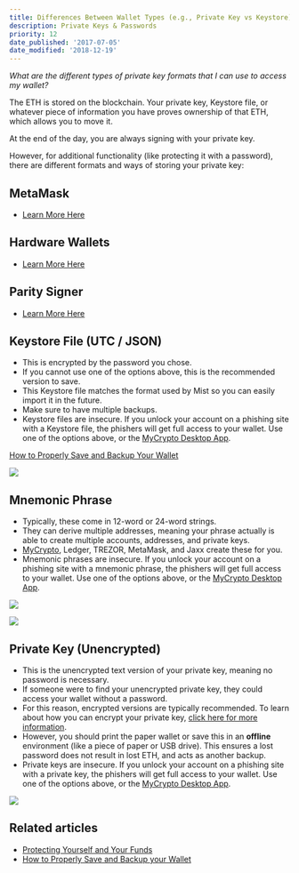 ```yaml
---
title: Differences Between Wallet Types (e.g., Private Key vs Keystore)
description: Private Keys & Passwords
priority: 12
date_published: '2017-07-05'
date_modified: '2018-12-19'
---
```


_What are the different types of private key formats that I can use to access my wallet?_

The ETH is stored on the blockchain. Your private key, Keystore file, or whatever piece of information you have proves ownership of that ETH, which allows you to move it.

At the end of the day, you are always signing with your private key.

However, for additional functionality (like protecting it with a password), there are different formats and ways of storing your private key:

## MetaMask

* [Learn More Here](/how-to/migrating/moving-from-mycrypto-to-metamask)

## Hardware Wallets

* [Learn More Here](/staying-safe/hardware-wallet-recommendations)

## Parity Signer

* [Learn More Here](/how-to/accessing-wallet/how-to-use-the-parity-signer-with-mycrypto)

## Keystore File (UTC / JSON)

* This is encrypted by the password you chose.
* If you cannot use one of the options above, this is the recommended version to save.
* This Keystore file matches the format used by Mist so you can easily import it in the future.
* Make sure to have multiple backups.
* Keystore files are insecure. If you unlock your account on a phishing site with a Keystore file, the phishers will get full access to your wallet. Use one of the options above, or the [MyCrypto Desktop App](https://download.mycrypto.com/).

[How to Properly Save and Backup Your Wallet](/how-to/backup-restore/how-to-save-back-up-your-wallet)

![](https://i.imgur.com/j5S7mJU.png)

## Mnemonic Phrase

* Typically, these come in 12-word or 24-word strings.
* They can derive multiple addresses, meaning your phrase actually is able to create multiple accounts, addresses, and private keys.
* [MyCrypto](https://download.mycrypto.com), Ledger, TREZOR, MetaMask, and Jaxx create these for you.
* Mnemonic phrases are insecure. If you unlock your account on a phishing site with a mnemonic phrase, the phishers will get full access to your wallet. Use one of the options above, or the [MyCrypto Desktop App](https://download.mycrypto.com/).

![](https://i.imgur.com/DPcFCuY.png)

![](https://i.imgur.com/uq7STuc.png)

## Private Key (Unencrypted)

* This is the unencrypted text version of your private key, meaning no password is necessary.
* If someone were to find your unencrypted private key, they could access your wallet without a password.
* For this reason, encrypted versions are typically recommended. To learn about how you can encrypt your private key, [click here for more information](/how-to/migrating/how-to-change-your-wallet-password-unencrypted-to-encrypted).
* However, you should print the paper wallet or save this in an **offline** environment (like a piece of paper or USB drive). This ensures a lost password does not result in lost ETH, and acts as another backup.
* Private keys are insecure. If you unlock your account on a phishing site with a private key, the phishers will get full access to your wallet. Use one of the options above, or the [MyCrypto Desktop App](https://download.mycrypto.com/).

![](https://i.imgur.com/Ek8ghxf.png)

## Related articles

* [Protecting Yourself and Your Funds](/staying-safe/protecting-yourself-and-your-funds)
* [How to Properly Save and Backup your Wallet](/how-to/backup-restore/how-to-save-back-up-your-wallet)
